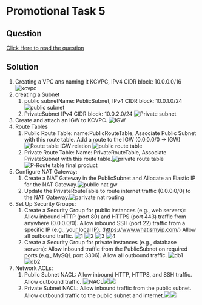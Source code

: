 # Promotional Task 5

## Question

[Click Here to read the question](/tasks/promotional-task-5/question.txt)

## Solution

1. Creating a VPC ans naming it KCVPC, IPv4 CIDR block: 10.0.0.0/16
   ![kcvpc](/tasks/promotional-task-5/assets/Screenshot%202024-07-04%20at%2021.35.10.png)
2. creating a Subnet
   1. public subnetName: PublicSubnet, IPv4 CIDR block: 10.0.1.0/24 ![public subnet](/tasks/promotional-task-5/assets/Screenshot%202024-07-10%20at%2023.50.54.png)
   2. PrivateSubnet IPv4 CIDR block: 10.0.2.0/24 ![Private subnet](/tasks/promotional-task-5/assets/Screenshot%202024-07-10%20at%2023.55.20.png)
3. Create and attach an IGW to KCVPC. ![IGW](/tasks/promotional-task-5/assets/Screenshot%202024-07-04%20at%2021.47.08.png)
4. Route Tables
   1. Public Route Table: name:PublicRouteTable, Associate Public Subnet with this route table. Add a route to the IGW (0.0.0.0/0 -> IGW)![Route table IGW relation](/tasks/promotional-task-5/assets/Screenshot%202024-07-04%20at%2021.54.22.png) ![public route table](/tasks/promotional-task-5/assets/Screenshot%202024-07-10%20at%2022.23.47.png)
   2. Private Route Table: Name: PrivateRouteTable, Associate PrivateSubnet with this route table.![private route table](/tasks/promotional-task-5/assets/Screenshot%202024-07-04%20at%2021.48.10.png)![P-Route table final product](/tasks/promotional-task-5/assets/Screenshot%202024-07-04%20at%2021.48.32.png)
5. Configure NAT Gateway:
   1. Create a NAT Gateway in the PublicSubnet and Allocate an Elastic IP for the NAT Gateway.![public nat gw](/tasks/promotional-task-5/assets/Screenshot%202024-07-11%20at%2000.15.08.png)
   2. Update the PrivateRouteTable to route internet traffic (0.0.0.0/0) to the NAT Gateway.![parivate nat routing](/tasks/promotional-task-5/assets/Screenshot%202024-07-11%20at%2000.20.29.png)
6. Set Up Security Groups:
   1. Create a Security Group for public instances (e.g., web servers): Allow inbound HTTP (port 80) and HTTPS (port 443) traffic from anywhere (0.0.0.0/0). Allow inbound SSH (port 22) traffic from a specific IP (e.g., your local IP). (https://www.whatismyip.com/) Allow all outbound traffic. ![1](/tasks/promotional-task-5/assets/Screenshot%202024-07-04%20at%2022.06.07.png) ![2](/tasks/promotional-task-5/assets/Screenshot%202024-07-04%20at%2022.05.54.png) ![3](/tasks/promotional-task-5/assets/Screenshot%202024-07-04%20at%2022.05.54.png) ![4](/tasks/promotional-task-5/assets/Screenshot%202024-07-04%20at%2022.05.16.png)
   2. Create a Security Group for private instances (e.g., database servers): Allow inbound traffic from the PublicSubnet on required ports (e.g., MySQL port 3306). Allow all outbound traffic. ![db1](/tasks/promotional-task-5/assets/Screenshot%202024-07-04%20at%2022.11.19.png) ![db2](/tasks/promotional-task-5/assets/Screenshot%202024-07-04%20at%2022.09.47.png)
7. Network ACLs:
   1. Public Subnet NACL: Allow inbound HTTP, HTTPS, and SSH traffic. Allow outbound traffic. ![NACL](/tasks/promotional-task-5/assets/Screenshot%202024-07-09%20at%2000.53.48.png)![](/tasks/promotional-task-5/assets/Screenshot%202024-07-09%20at%2001.02.03.png)![](/tasks/promotional-task-5/assets/Screenshot%202024-07-09%20at%2001.02.15.png)
   2. Private Subnet NACL: Allow inbound traffic from the public subnet. Allow outbound traffic to the public subnet and internet.![](/tasks/promotional-task-5/assets/Screenshot%202024-07-09%20at%2001.11.27.png)![](/tasks/promotional-task-5/assets/Screenshot%202024-07-09%20at%2001.12.19.png)